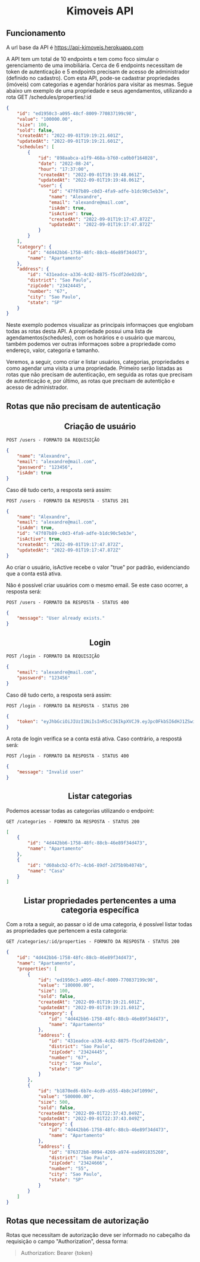 <h1 align="center">
  Kimoveis API
</h1>

## **Funcionamento**

A url base da API é https://api-kimoveis.herokuapp.com

A API tem um total de 10 endpoints e tem como foco simular o gerenciamento de uma imobiliária. Cerca de 6 endpoints necessitam de token de autenticação e 5 endpoints precisam de acesso de administrador (definido no cadastro). Com esta API, pode-se cadastrar propriedades (imóveis) com categorias e agendar horários para visitar as mesmas. Segue abaixo um exemplo de uma propriedade e seus agendamentos, utilizando a rota GET /schedules/properties/:id
<br/>

```json
{
	"id": "ed1950c3-a095-48cf-8009-770837199c98",
	"value": "100000.00",
	"size": 100,
	"sold": false,
	"createdAt": "2022-09-01T19:19:21.601Z",
	"updatedAt": "2022-09-01T19:19:21.601Z",
	"schedules": [
		{
			"id": "898aabca-a1f9-468a-b760-ca0b0f164028",
			"date": "2022-08-24",
			"hour": "17:37:00",
			"createdAt": "2022-09-01T19:19:48.061Z",
			"updatedAt": "2022-09-01T19:19:48.061Z",
			"user": {
				"id": "47f07b89-c0d3-4fa9-adfe-b1dc90c5eb3e",
				"name": "Alexandre",
				"email": "alexandre@mail.com",
				"isAdm": true,
				"isActive": true,
				"createdAt": "2022-09-01T19:17:47.872Z",
				"updatedAt": "2022-09-01T19:17:47.872Z"
			}
		}
	],
	"category": {
		"id": "4d442bb6-1758-48fc-88cb-46e89f34d473",
		"name": "Apartamento"
	},
	"address": {
		"id": "431eadce-a336-4c82-8875-f5cdf2de02db",
		"district": "Sao Paulo",
		"zipCode": "23424445",
		"number": "67",
		"city": "Sao Paulo",
		"state": "SP"
	}
}
```

Neste exemplo podemos visualizar as principais informaçoes que englobam todas as rotas desta API. A propriedade possui uma lista de agendamentos(schedules), com os horários e o usuário que marcou, também podemos ver outras informaçoes sobre a propriedade como endereço, valor, categoria e tamanho.

Veremos, a seguir, como criar e listar usuários, categorias, propriedades e como agendar uma visita a uma propriedade. Primeiro serão listadas as rotas que não precisam de autenticação, em seguida as rotas que precisam de autenticação e, por último, as rotas que precisam de autentição e acesso de administrador.

## Rotas que não precisam de autenticação

<h2 align ='center'> Criação de usuário </h2>

`POST /users - FORMATO DA REQUISIÇÃO`

```json
{
	"name": "Alexandre",
	"email": "alexandre@mail.com",
	"password": "123456",
	"isAdm": true
}
```

Caso dê tudo certo, a resposta será assim:

`POST /users - FORMATO DA RESPOSTA - STATUS 201`

```json
{
	"name": "Alexandre",
	"email": "alexandre@mail.com",
	"isAdm": true,
	"id": "47f07b89-c0d3-4fa9-adfe-b1dc90c5eb3e",
	"isActive": true,
	"createdAt": "2022-09-01T19:17:47.872Z",
	"updatedAt": "2022-09-01T19:17:47.872Z"
}
```

Ao criar o usuário, isActive recebe o valor "true" por padrão, evidenciando que a conta está ativa.

Não é possível criar usuários com o mesmo email. Se este caso ocorrer, a resposta será:

`POST /users - FORMATO DA RESPOSTA - STATUS 400`

```json
{
	"message": "User already exists."
}
```

<h2 align = "center"> Login </h2>

`POST /login - FORMATO DA REQUISIÇÃO`

```json
{
	"email": "alexandre@mail.com",
	"password": "123456"
}
```

Caso dê tudo certo, a resposta será assim:

`POST /login - FORMATO DA RESPOSTA - STATUS 200`

```json
{
	"token": "eyJhbGciOiJIUzI1NiIsInR5cCI6IkpXVCJ9.eyJpc0FkbSI6dHJ1ZSwiaXNBY3RpdmUiOnRydWUsImlhdCI6MTY2MjA2OTA2OCwiZXhwIjoxNjYyMDc2MjY4LCJzdWIiOiI0N2YwN2I4OS1jMGQzLTRmYTktYWRmZS1iMWRjOTBjNWViM2UifQ.UQtIj7ZGvr_zY4BxZqj_sH8B1svzWr7Mh9p2Uvd1HYI"
}
```

A rota de login verifica se a conta está ativa. Caso contrário, a respostá será:

`POST /login - FORMATO DA RESPOSTA - STATUS 400`

```json
{
	"message": "Invalid user"
}
```

<h2 align = "center"> Listar categorias </h2>

Podemos acessar todas as categorias utilizando o endpoint:

`GET /categories - FORMATO DA RESPOSTA - STATUS 200`

```json
[
	{
		"id": "4d442bb6-1758-48fc-88cb-46e89f34d473",
		"name": "Apartamento"
	},
	{
		"id": "d60abcb2-6f7c-4cb6-89df-2d75b9b4074b",
		"name": "Casa"
	}
]
```

<h2 align = "center"> Listar propriedades pertencentes a uma categoria específica </h2>

Com a rota a seguir, ao passar o id de uma categoria, é possível listar todas as propriedades que pertencem a esta categoria:

`GET /categories/:id/properties - FORMATO DA RESPOSTA - STATUS 200`

```json
{
	"id": "4d442bb6-1758-48fc-88cb-46e89f34d473",
	"name": "Apartamento",
	"properties": [
		{
			"id": "ed1950c3-a095-48cf-8009-770837199c98",
			"value": "100000.00",
			"size": 100,
			"sold": false,
			"createdAt": "2022-09-01T19:19:21.601Z",
			"updatedAt": "2022-09-01T19:19:21.601Z",
			"category": {
				"id": "4d442bb6-1758-48fc-88cb-46e89f34d473",
				"name": "Apartamento"
			},
			"address": {
				"id": "431eadce-a336-4c82-8875-f5cdf2de02db",
				"district": "Sao Paulo",
				"zipCode": "23424445",
				"number": "67",
				"city": "Sao Paulo",
				"state": "SP"
			}
		},
		{
			"id": "b1870ed6-6b7e-4cd9-a555-4b8c24f1099d",
			"value": "500000.00",
			"size": 500,
			"sold": false,
			"createdAt": "2022-09-01T22:37:43.049Z",
			"updatedAt": "2022-09-01T22:37:43.049Z",
			"category": {
				"id": "4d442bb6-1758-48fc-88cb-46e89f34d473",
				"name": "Apartamento"
			},
			"address": {
				"id": "876372b8-8094-4269-a974-ead491835260",
				"district": "Sao Paulo",
				"zipCode": "23424666",
				"number": "55",
				"city": "Sao Paulo",
				"state": "SP"
			}
		}
	]
}
```

## Rotas que necessitam de autorização

Rotas que necessitam de autorização deve ser informado no cabeçalho da requisição o campo "Authorization", dessa forma:

> Authorization: Bearer {token}

<!-- /////////////////////////////////////////////////////////////////////////////////// -->

